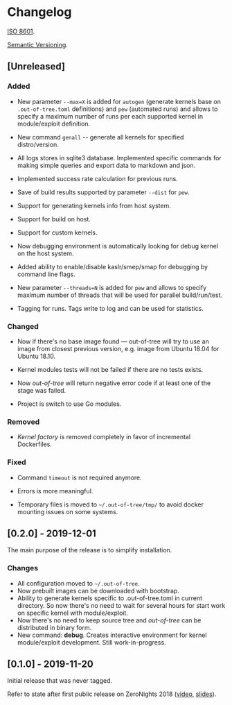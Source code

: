 # Changelog

[ISO 8601](https://xkcd.com/1179/).

[Semantic Versioning](https://semver.org/spec/v2.0.0.html).

## [Unreleased]

### Added

- New parameter `--max=X` is added for `autogen` (generate kernels
  base on `.out-of-tree.toml` definitions) and `pew` (automated runs)
  and allows to specify a maximum number of runs per each supported
  kernel in module/exploit definition.

- New command `genall` -- generate all kernels for specified
  distro/version.

- All logs stores in sqlite3 database. Implemented specific commands
  for making simple queries and export data to markdown and json.

- Implemented success rate calculation for previous runs.

- Save of build results supported by parameter `--dist` for `pew`.

- Support for generating kernels info from host system.

- Support for build on host.

- Support for custom kernels.

- Now debugging environment is automatically looking for debug kernel
  on the host system.

- Added ability to enable/disable kaslr/smep/smap for debugging by
  command line flags.

- New parameter `--threads=N` is added for `pew` and allows to specify
  maximum number of threads that will be used for parallel
  build/run/test.

- Tagging for runs. Tags write to log and can be used for statistics.

### Changed

- Now if there's no base image found — out-of-tree will try to use an
  image from closest previous version, e.g. image from Ubuntu 18.04
  for Ubuntu 18.10.

- Kernel modules tests will not be failed if there are no tests
  exists.

- Now *out-of-tree* will return negative error code if at least one of
  the stage was failed.

- Project is switch to use Go modules.

### Removed

- *Kernel factory* is removed completely in favor of incremental
  Dockerfiles.

### Fixed

- Command `timeout` is not required anymore.

- Errors is more meaningful.

- Temporary files is moved to `~/.out-of-tree/tmp/` to avoid docker mounting issues on some systems.

## [0.2.0] - 2019-12-01

The main purpose of the release is to simplify installation.

### Changes
- All configuration moved to `~/.out-of-tree`.
- Now prebuilt images can be downloaded with bootstrap.
- Ability to generate kernels specific to .out-of-tree.toml in current
  directory. So now there's no need to wait for several hours for
  start work on specific kernel with module/exploit.
- Now there's no need to keep source tree and _out-of-tree_ can be
  distributed in binary form.
- New command: **debug**. Creates interactive environment for kernel
  module/exploit development. Still work-in-progress.

## [0.1.0] - 2019-11-20

Initial release that was never tagged.

Refer to state after first public release on ZeroNights 2018
([video](https://youtu.be/2tL7bbCdIio),
[slides](https://2018.zeronights.ru/wp-content/uploads/materials/07-Ways-to-automate-testing-Linux-kernel-exploits.pdf)).
